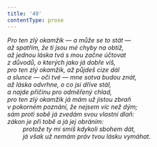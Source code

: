 ```yaml
---
title: '49'
contentType: prose
---
```


_Pro ten zlý okamžik — a může se to stát —  
až spatřím, že ti jsou mé chyby na obtíž,  
až jednou láska tvá s mou začne účtovat  
z důvodů, o kterých jako já dobře víš,  
pro ten zlý okamžik, až půjdeš cize dál  
a slunce — oči tvé — mne sotva budou znát,  
až láska odvrhne, o co jsi dříve stál,  
a najde příčinu pro odměřený chlad,  
pro ten zlý okamžik já mám už jistou zbraň  
v pokorném poznání, že nejsem víc než dým;  
sám proti sobě já zvedám svou vlastní dlaň:  
zákon je při tobě a já jej obráním:  
         protože ty mi smíš kdykoli sbohem dát,  
         já však už nemám práv tvou lásku vymáhat._
